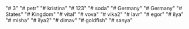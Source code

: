 "# 3" 
"# petr" 
"# kristina" 
"# 123" 
"# soda" 
"# Germany" 
"# Germany" 
"# States" 
"# Kingdom" 
"# vital" 
"# vova" 
"# vika2" 
"# lavr" 
"# egor" 
"# ilya" 
"# misha" 
"# ilya2" 
"# dimav" 
"# goldfish" 
"# sanya" 
